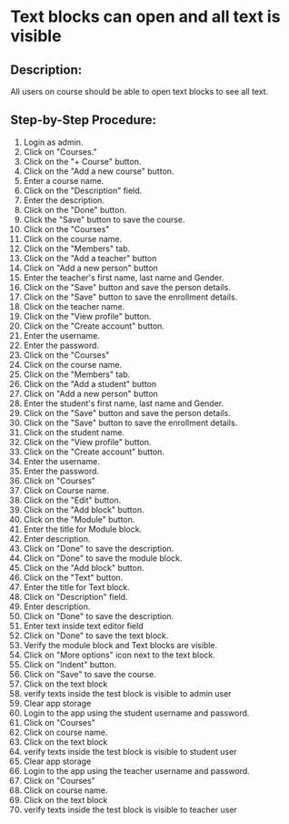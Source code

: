 # Text blocks can open and all text is visible

## Description:

All users on course should be able to open text blocks to see all text.

## Step-by-Step Procedure:

1. Login as admin.
2. Click on "Courses."
3. Click on the "+ Course" button.
4. Click on the "Add a new course" button.
5. Enter a course name.
6. Click on the "Description" field.
7. Enter the description.
8. Click on the "Done" button.
9. Click the "Save" button to save the course.
10. Click on the "Courses"
11. Click on the course name.
12. Click on the "Members" tab.
13. Click on the "Add a teacher" button
14. Click on "Add a new person" button
15. Enter the teacher's first name, last name and Gender.
16. Click on the "Save" button and save the person details.
17. Click on the "Save" button to save the enrollment details.
18. Click on the teacher name.
19. Click on the "View profile" button.
20. Click on the "Create account" button.
21. Enter the username.
22. Enter the password. 
23. Click on the "Courses"
24. Click on the course name. 
25. Click on the "Members" tab. 
26. Click on the "Add a student" button 
27. Click on "Add a new person" button 
28. Enter the student's first name, last name and Gender. 
29. Click on the "Save" button and save the person details. 
30. Click on the "Save" button to save the enrollment details. 
31. Click on the student name. 
32. Click on the "View profile" button. 
33. Click on the "Create account" button. 
34. Enter the username. 
35. Enter the password. 
36. Click on "Courses"
37. Click on Course name. 
38. Click on the "Edit" button. 
39. Click on the "Add block" button. 
40. Click on the "Module" button. 
41. Enter the title for Module block. 
42. Enter description. 
43. Click on "Done" to save the description. 
44. Click on "Done" to save the module block. 
45. Click on the "Add block" button. 
46. Click on the "Text" button. 
47. Enter the title for Text block. 
48. Click on "Description" field. 
49. Enter description. 
50. Click on "Done" to save the description. 
51. Enter text inside text editor field 
52. Click on "Done" to save the text block. 
53. Verify the module block and Text blocks are visible. 
54. Click on "More options" icon next to the text block. 
55. Click on "Indent" button. 
56. Click on "Save" to save the course.
57. Click on the text block
58. verify texts inside the test block is visible to admin user 
59. Clear app storage 
60. Login to the app using the student username and password.
61. Click on "Courses"
62. Click on course name. 
63. Click on the text block 
64. verify texts inside the test block is visible to student user 
65. Clear app storage 
66. Login to the app using the teacher username and password.
67. Click on "Courses"
68. Click on course name. 
69. Click on the text block 
70. verify texts inside the test block is visible to teacher user
